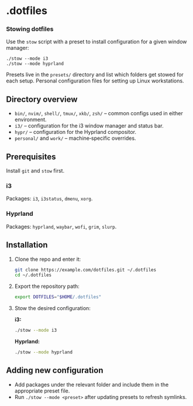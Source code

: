 # .dotfiles

### Stowing dotfiles

Use the `stow` script with a preset to install configuration for a given window manager:

```
./stow --mode i3
./stow --mode hyprland
```

Presets live in the `presets/` directory and list which folders get stowed for each setup.
Personal configuration files for setting up Linux workstations.

## Directory overview

- `bin/`, `nvim/`, `shell/`, `tmux/`, `xkb/`, `zsh/` – common configs used in either environment.
- `i3/` – configuration for the i3 window manager and status bar.
- `hypr/` – configuration for the Hyprland compositor.
- `personal/` and `work/` – machine‑specific overrides.

## Prerequisites

Install `git` and `stow` first.

### i3

Packages: `i3`, `i3status`, `dmenu`, `xorg`.

### Hyprland

Packages: `hyprland`, `waybar`, `wofi`, `grim`, `slurp`.

## Installation

1. Clone the repo and enter it:

   ```sh
   git clone https://example.com/dotfiles.git ~/.dotfiles
   cd ~/.dotfiles
   ```

2. Export the repository path:

   ```sh
   export DOTFILES="$HOME/.dotfiles"
   ```

3. Stow the desired configuration:

   **i3:**

   ```sh
   ./stow --mode i3
   ```

   **Hyprland:**

   ```sh
   ./stow --mode hyprland
   ```

## Adding new configuration

- Add packages under the relevant folder and include them in the appropriate preset file.
- Run `./stow --mode <preset>` after updating presets to refresh symlinks.
